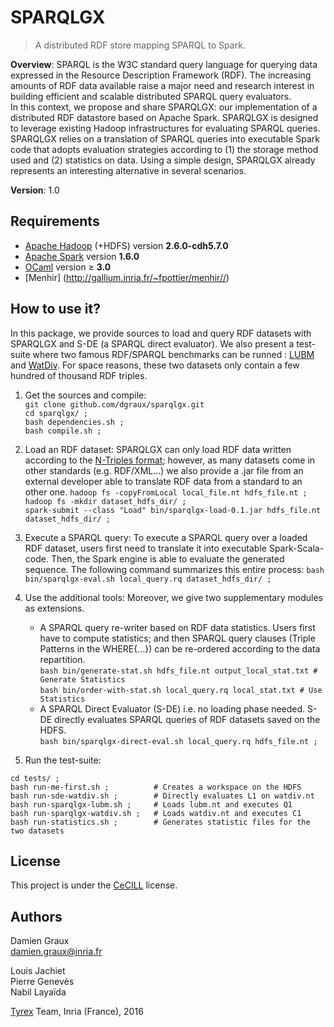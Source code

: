SPARQLGX
========

>A distributed RDF store mapping SPARQL to Spark.

__Overview__: SPARQL is the W3C standard query language for
querying data expressed in the Resource Description Framework
(RDF). The increasing amounts of RDF data available raise a major need
and research interest in building efficient and scalable distributed
SPARQL query evaluators. <br/> In this context, we propose and share
SPARQLGX: our implementation of a distributed RDF datastore based on
Apache Spark. SPARQLGX is designed to leverage existing Hadoop
infrastructures for evaluating SPARQL queries. SPARQLGX relies on a
translation of SPARQL queries into executable Spark code that adopts
evaluation strategies according to (1) the storage method used and (2)
statistics on data. Using a simple design, SPARQLGX already represents
an interesting alternative in several scenarios.  </p> </div>
      
__Version__: 1.0

Requirements
------------

- [Apache Hadoop](http://hadoop.apache.org) (+HDFS) version __2.6.0-cdh5.7.0__
- [Apache Spark](http://spark.apache.org/) version __1.6.0__
- [OCaml](http://ocaml.org/) version ≥ __3.0__
- [Menhir] (http://gallium.inria.fr/~fpottier/menhir//)


How to use it?
--------------

In this package, we provide sources to load and query RDF
datasets with SPARQLGX and S-DE (a SPARQL direct
evaluator). We also present a test-suite where two famous
RDF/SPARQL benchmarks can be runned : [LUBM](http://swat.cse.lehigh.edu/projects/lubm/) and [WatDiv](http://dsg.uwaterloo.ca/watdiv/). For space reasons, these two datasets only contain a few hundred of thousand RDF triples.

1. Get the sources and compile:  
`git clone github.com/dgraux/sparqlgx.git`  
`cd sparqlgx/ ;`  
`bash dependencies.sh ;`  
`bash compile.sh ;`  

2. Load an RDF dataset: SPARQLGX can only load RDF data written according to
	  the [N-Triples
	  format](https://www.w3.org/TR/n-triples/); however, as many datasets come in other
	  standards (e.g. RDF/XML...) we also provide a .jar
	  file from an external developer able to translate RDF data
	  from a standard to an other one.
`hadoop fs -copyFromLocal local_file.nt hdfs_file.nt ;`  
`hadoop fs -mkdir dataset_hdfs_dir/ ;`  
`spark-submit --class "Load" bin/sparqlgx-load-0.1.jar hdfs_file.nt dataset_hdfs_dir/ ;`  

3. Execute a SPARQL query: To execute a SPARQL
	  query over a loaded RDF dataset, users first need to
	  translate it into executable Spark-Scala-code. Then, the
	  Spark engine is able to evaluate the generated sequence. The
	  following command summarizes this entire process:
`bash bin/sparqlgx-eval.sh local_query.rq dataset_hdfs_dir/ ;`  

4. Use the additional tools: Moreover, we give
	  two supplementary modules as extensions.
	  - A SPARQL query re-writer based on RDF data
	  statistics. Users first have to compute statistics; and then
	  SPARQL query clauses (Triple Patterns in the WHERE{...}) can
	  be re-ordered according to the data repartition.  
`bash bin/generate-stat.sh hdfs_file.nt output_local_stat.txt # Generate Statistics`  
`bash bin/order-with-stat.sh local_query.rq local_stat.txt # Use Statistics`
	  - A SPARQL Direct Evaluator (S-DE) i.e. no loading
	  phase needed. S-DE directly evaluates SPARQL queries of RDF
	  datasets saved on the HDFS.  
`bash bin/sparqlgx-direct-eval.sh local_query.rq hdfs_file.nt ;`  

5. Run the test-suite:

```
cd tests/ ;  
bash run-me-first.sh ;          # Creates a workspace on the HDFS  
bash run-sde-watdiv.sh ;        # Directly evaluates L1 on watdiv.nt  
bash run-sparqlgx-lubm.sh ;     # Loads lubm.nt and executes Q1  
bash run-sparqlgx-watdiv.sh ;   # Loads watdiv.nt and executes C1  
bash run-statistics.sh ;        # Generates statistic files for the two datasets  
```

License
-------

This project is under the [CeCILL](http://www.cecill.info/index.en.html) license.

Authors
-------

Damien Graux  
<damien.graux@inria.fr>  

Louis Jachiet  
Pierre Genev&egrave;s  
Nabil Laya&iuml;da  

[Tyrex](tyrex.inria.fr) Team, Inria (France), 2016